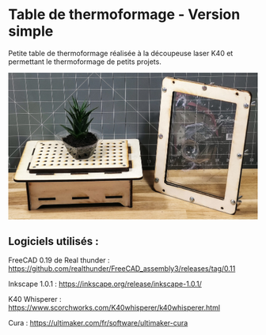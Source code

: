 # Table de thermoformage - Version simple

Petite table de thermoformage réalisée à la découpeuse laser K40 et permettant le thermoformage de petits projets.

![](Images/table001.jpg)

## Logiciels utilisés :

FreeCAD 0.19 de Real thunder : https://github.com/realthunder/FreeCAD_assembly3/releases/tag/0.11

Inkscape 1.0.1 : https://inkscape.org/release/inkscape-1.0.1/

K40 Whisperer : https://www.scorchworks.com/K40whisperer/k40whisperer.html

Cura : https://ultimaker.com/fr/software/ultimaker-cura
